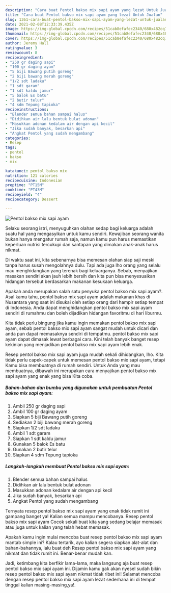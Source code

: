 ```yaml
---
description: "Cara buat Pentol bakso mix sapi ayam yang lezat Untuk Jualan"
title: "Cara buat Pentol bakso mix sapi ayam yang lezat Untuk Jualan"
slug: 1361-cara-buat-pentol-bakso-mix-sapi-ayam-yang-lezat-untuk-jualan
date: 2021-02-08T12:33:39.435Z
image: https://img-global.cpcdn.com/recipes/51cab8efafec2340/680x482cq70/pentol-bakso-mix-sapi-ayam-foto-resep-utama.jpg
thumbnail: https://img-global.cpcdn.com/recipes/51cab8efafec2340/680x482cq70/pentol-bakso-mix-sapi-ayam-foto-resep-utama.jpg
cover: https://img-global.cpcdn.com/recipes/51cab8efafec2340/680x482cq70/pentol-bakso-mix-sapi-ayam-foto-resep-utama.jpg
author: Jeremy Hall
ratingvalue: 3
reviewcount: 8
recipeingredient:
- "250 gr daging sapi"
- "100 gr daging ayam"
- "5 biji Bawang putih goreng"
- "2 biji bawang merah goreng"
- "1/2 sdt ladaku"
- "1 sdt garam"
- "1 sdt kaldu jamur"
- "5 balok Es batu"
- "2 butir telur"
- "4 sdm Tepung tapioka"
recipeinstructions:
- "Blender semua bahan sampai halus"
- "Didihkan air lalu bentuk bulat adonan"
- "Masukkan adonan kedalam air dengan api kecil"
- "Jika sudah banyak, besarkan api"
- "Angkat Pentol yang sudah mengambang"
categories:
- Resep
tags:
- pentol
- bakso
- mix

katakunci: pentol bakso mix 
nutrition: 121 calories
recipecuisine: Indonesian
preptime: "PT15M"
cooktime: "PT43M"
recipeyield: "4"
recipecategory: Dessert

---
```



![Pentol bakso mix sapi ayam](https://img-global.cpcdn.com/recipes/51cab8efafec2340/680x482cq70/pentol-bakso-mix-sapi-ayam-foto-resep-utama.jpg)

Selaku seorang istri, menyuguhkan olahan sedap bagi keluarga adalah suatu hal yang mengasyikan untuk kamu sendiri. Kewajiban seorang  wanita bukan hanya mengatur rumah saja, namun kamu pun harus memastikan keperluan nutrisi tercukupi dan santapan yang dimakan anak-anak harus nikmat.

Di waktu  saat ini, kita sebenarnya bisa memesan olahan siap saji meski tanpa harus susah mengolahnya dulu. Tapi ada juga lho orang yang selalu mau menghidangkan yang terenak bagi keluarganya. Sebab, menyajikan masakan sendiri akan jauh lebih bersih dan kita pun bisa menyesuaikan hidangan tersebut berdasarkan makanan kesukaan keluarga. 



Apakah anda merupakan salah satu penyuka pentol bakso mix sapi ayam?. Asal kamu tahu, pentol bakso mix sapi ayam adalah makanan khas di Nusantara yang saat ini disukai oleh setiap orang dari hampir setiap tempat di Indonesia. Anda dapat menghidangkan pentol bakso mix sapi ayam sendiri di rumahmu dan boleh dijadikan hidangan favoritmu di hari liburmu.

Kita tidak perlu bingung jika kamu ingin memakan pentol bakso mix sapi ayam, sebab pentol bakso mix sapi ayam sangat mudah untuk dicari dan anda pun dapat memasaknya sendiri di tempatmu. pentol bakso mix sapi ayam dapat dimasak lewat berbagai cara. Kini telah banyak banget resep kekinian yang menjadikan pentol bakso mix sapi ayam lebih enak.

Resep pentol bakso mix sapi ayam juga mudah sekali dihidangkan, lho. Kita tidak perlu capek-capek untuk memesan pentol bakso mix sapi ayam, tetapi Kamu bisa membuatnya di rumah sendiri. Untuk Anda yang mau membuatnya, dibawah ini merupakan cara menyajikan pentol bakso mix sapi ayam yang enak yang bisa Kita coba.

<!--inarticleads1-->

##### Bahan-bahan dan bumbu yang digunakan untuk pembuatan Pentol bakso mix sapi ayam:

1. Ambil 250 gr daging sapi
1. Ambil 100 gr daging ayam
1. Siapkan 5 biji Bawang putih goreng
1. Sediakan 2 biji bawang merah goreng
1. Siapkan 1/2 sdt ladaku
1. Ambil 1 sdt garam
1. Siapkan 1 sdt kaldu jamur
1. Gunakan 5 balok Es batu
1. Gunakan 2 butir telur
1. Siapkan 4 sdm Tepung tapioka




<!--inarticleads2-->

##### Langkah-langkah membuat Pentol bakso mix sapi ayam:

1. Blender semua bahan sampai halus
1. Didihkan air lalu bentuk bulat adonan
1. Masukkan adonan kedalam air dengan api kecil
1. Jika sudah banyak, besarkan api
1. Angkat Pentol yang sudah mengambang




Ternyata resep pentol bakso mix sapi ayam yang enak tidak rumit ini gampang banget ya! Kalian semua mampu mencobanya. Resep pentol bakso mix sapi ayam Cocok sekali buat kita yang sedang belajar memasak atau juga untuk kalian yang telah hebat memasak.

Apakah kamu ingin mulai mencoba buat resep pentol bakso mix sapi ayam mantab simple ini? Kalau tertarik, ayo kalian segera siapkan alat-alat dan bahan-bahannya, lalu buat deh Resep pentol bakso mix sapi ayam yang nikmat dan tidak rumit ini. Benar-benar mudah kan. 

Jadi, ketimbang kita berfikir lama-lama, maka langsung aja buat resep pentol bakso mix sapi ayam ini. Dijamin kamu gak akan nyesel sudah bikin resep pentol bakso mix sapi ayam nikmat tidak ribet ini! Selamat mencoba dengan resep pentol bakso mix sapi ayam lezat sederhana ini di tempat tinggal kalian masing-masing,ya!.


